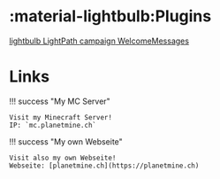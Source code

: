 # :material-lightbulb:Plugins

<div class="plugin-buttons">
    <a href="/lightpath/config/" class="md-button-big">
        <!-- LightPath Icon (Material Icons) -->
        <span class="icon material-icons">lightbulb</span>
        LightPath
    </a>
    <a href="/welcomemessages/config/" class="md-button-big">
        <!-- LightPath Icon (Material Icons) -->
        <span class="icon material-icons">campaign</span>
        WelcomeMessages
    </a>
</div>

# Links

!!! success "My MC Server"

    Visit my Minecraft Server!
    IP: `mc.planetmine.ch`

!!! success "My own Webseite"

    Visit also my own Webseite!
    Webseite: [planetmine.ch](https://planetmine.ch)
